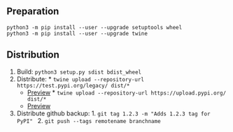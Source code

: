 
## Preparation

    python3 -m pip install --user --upgrade setuptools wheel
    python3 -m pip install --user --upgrade twine

## Distribution

  1. Build: `python3 setup.py sdist bdist_wheel`
  2. Distribute: 
    * `twine upload --repository-url https://test.pypi.org/legacy/ dist/*`
      * [Preview](https://test.pypi.org/project/rtsp/)
    * `twine upload --repository-url https://upload.pypi.org/ dist/*`
      * [Preview](https://pypi.org/project/rtsp/)
  3. Distribute github backup:
    1. `git tag 1.2.3 -m "Adds 1.2.3 tag for PyPI" `
    2. `git push --tags remotename branchname`
